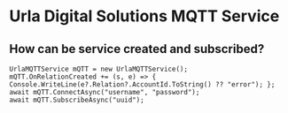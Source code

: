 # Urla Digital Solutions MQTT Service

## How can be service created and subscribed?
    
    UrlaMQTTService mQTT = new UrlaMQTTService();
    mQTT.OnRelationCreated += (s, e) => { Console.WriteLine(e?.Relation?.AccountId.ToString() ?? "error"); };
    await mQTT.ConnectAsync("username", "password");
    await mQTT.SubscribeAsync("uuid");